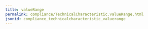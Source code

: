 ```yaml
---
title: valueRange
permalink: compliance/TechnicalCharacteristic.valueRange.html
jsonid: compliance_technicalcharacteristic_valuerange
---
```

